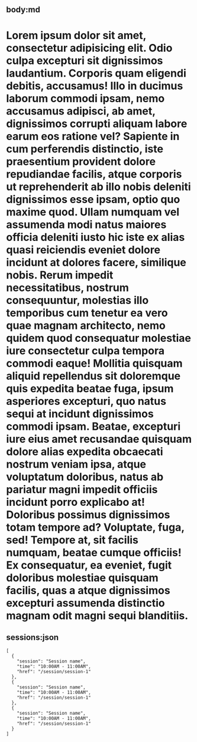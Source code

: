 body:md
-----
Lorem ipsum dolor sit amet, consectetur adipisicing elit. Odio culpa excepturi sit dignissimos laudantium. Corporis quam eligendi debitis, accusamus! Illo in ducimus laborum commodi ipsam, nemo accusamus adipisci, ab amet, dignissimos corrupti aliquam labore earum eos ratione vel? Sapiente in cum perferendis distinctio, iste praesentium provident dolore repudiandae facilis, atque corporis ut reprehenderit ab illo nobis deleniti dignissimos esse ipsam, optio quo maxime quod. Ullam numquam vel assumenda modi natus maiores officia deleniti iusto hic iste ex alias quasi reiciendis eveniet dolore incidunt at dolores facere, similique nobis. Rerum impedit necessitatibus, nostrum consequuntur, molestias illo temporibus cum tenetur ea vero quae magnam architecto, nemo quidem quod consequatur molestiae iure consectetur culpa tempora commodi eaque! Mollitia quisquam aliquid repellendus sit doloremque quis expedita beatae fuga, ipsum asperiores excepturi, quo natus sequi at incidunt dignissimos commodi ipsam. Beatae, excepturi iure eius amet recusandae quisquam dolore alias expedita obcaecati nostrum veniam ipsa, atque voluptatum doloribus, natus ab pariatur magni impedit officiis incidunt porro explicabo at! Doloribus possimus dignissimos totam tempore ad? Voluptate, fuga, sed! Tempore at, sit facilis numquam, beatae cumque officiis! Ex consequatur, ea eveniet, fugit doloribus molestiae quisquam facilis, quas a atque dignissimos excepturi assumenda distinctio magnam odit magni sequi blanditiis.
=====
sessions:json
-----
    [
      {
        "session": "Session name",
        "time": "10:00AM - 11:00AM",
        "href": "/session/session-1"
      },
      {
        "session": "Session name",
        "time": "10:00AM - 11:00AM",
        "href": "/session/session-1"
      },
      {
        "session": "Session name",
        "time": "10:00AM - 11:00AM",
        "href": "/session/session-1"
      }
    ]